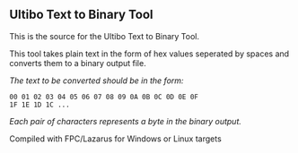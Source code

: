 ## Ultibo Text to Binary Tool

This is the source for the Ultibo Text to Binary Tool.

This tool takes plain text in the form of hex values seperated by spaces and converts them to a binary output file.

_The text to be converted should be in the form:_

```
00 01 02 03 04 05 06 07 08 09 0A 0B 0C 0D 0E 0F
1F 1E 1D 1C ...
```

_Each pair of characters represents a byte in the binary output._

Compiled with FPC/Lazarus for Windows or Linux targets
